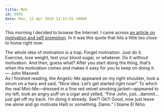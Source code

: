 ```yaml
---
title: Meh.
id: 5945
date: Mon, 12 Apr 2010 11:13:55 +0000
---
```


This morning I decided to browse the Internet. I came across [an article on motivation and self promotion](http://the99percent.com/tips/6371/how-to-get-motivated-for-self-promotion). In it was this quote that hits a little too close to home right now:

<div class="quote">The whole idea of motivation is a trap. Forget motivation. Just do it. Exercise, lose weight, test your blood sugar, or whatever. Do it without motivation. And then, guess what? After you start doing the thing, that’s when the motivation comes and makes it easy for you to keep on doing it.  
 — John Maxwell</div>As I finished reading, the Angelic-Me appeared on my right shoulder, took a strum on a harp and said, “Nice idea. Let’s get started right now!” To which the real Mini-Me—dressed in a fine red velvet smoking jacket—appeared to my left, took an angry puff on a cigar and yelled, “Fine John, just…dammit…just get off my back. I’m doing it already. See?! Ok?! Good, now just leave me alone and go motivate Haiti or something. Damn.”  
 I blame El Niño.


